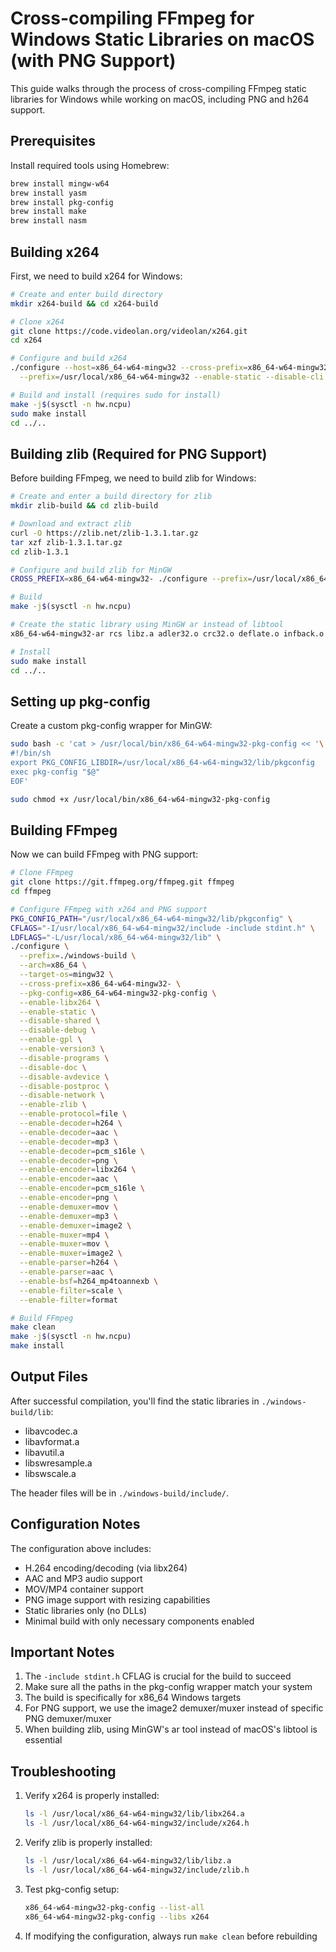 # Cross-compiling FFmpeg for Windows Static Libraries on macOS (with PNG Support)

This guide walks through the process of cross-compiling FFmpeg static libraries for Windows while working on macOS, including PNG and h264 support.

## Prerequisites

Install required tools using Homebrew:

```bash
brew install mingw-w64
brew install yasm
brew install pkg-config
brew install make
brew install nasm
```

## Building x264

First, we need to build x264 for Windows:

```bash
# Create and enter build directory
mkdir x264-build && cd x264-build

# Clone x264
git clone https://code.videolan.org/videolan/x264.git
cd x264

# Configure and build x264
./configure --host=x86_64-w64-mingw32 --cross-prefix=x86_64-w64-mingw32- \
  --prefix=/usr/local/x86_64-w64-mingw32 --enable-static --disable-cli

# Build and install (requires sudo for install)
make -j$(sysctl -n hw.ncpu)
sudo make install
cd ../..
```

## Building zlib (Required for PNG Support)

Before building FFmpeg, we need to build zlib for Windows:

```bash
# Create and enter a build directory for zlib
mkdir zlib-build && cd zlib-build

# Download and extract zlib
curl -O https://zlib.net/zlib-1.3.1.tar.gz
tar xzf zlib-1.3.1.tar.gz
cd zlib-1.3.1

# Configure and build zlib for MinGW
CROSS_PREFIX=x86_64-w64-mingw32- ./configure --prefix=/usr/local/x86_64-w64-mingw32 --static

# Build
make -j$(sysctl -n hw.ncpu)

# Create the static library using MinGW ar instead of libtool
x86_64-w64-mingw32-ar rcs libz.a adler32.o crc32.o deflate.o infback.o inffast.o inflate.o inftrees.o trees.o zutil.o compress.o uncompr.o gzclose.o gzlib.o gzread.o gzwrite.o

# Install
sudo make install
cd ../..
```

## Setting up pkg-config

Create a custom pkg-config wrapper for MinGW:

```bash
sudo bash -c 'cat > /usr/local/bin/x86_64-w64-mingw32-pkg-config << '\''EOF'\''
#!/bin/sh
export PKG_CONFIG_LIBDIR=/usr/local/x86_64-w64-mingw32/lib/pkgconfig
exec pkg-config "$@"
EOF'

sudo chmod +x /usr/local/bin/x86_64-w64-mingw32-pkg-config
```

## Building FFmpeg

Now we can build FFmpeg with PNG support:

```bash
# Clone FFmpeg
git clone https://git.ffmpeg.org/ffmpeg.git ffmpeg
cd ffmpeg

# Configure FFmpeg with x264 and PNG support
PKG_CONFIG_PATH="/usr/local/x86_64-w64-mingw32/lib/pkgconfig" \
CFLAGS="-I/usr/local/x86_64-w64-mingw32/include -include stdint.h" \
LDFLAGS="-L/usr/local/x86_64-w64-mingw32/lib" \
./configure \
  --prefix=./windows-build \
  --arch=x86_64 \
  --target-os=mingw32 \
  --cross-prefix=x86_64-w64-mingw32- \
  --pkg-config=x86_64-w64-mingw32-pkg-config \
  --enable-libx264 \
  --enable-static \
  --disable-shared \
  --disable-debug \
  --enable-gpl \
  --enable-version3 \
  --disable-programs \
  --disable-doc \
  --disable-avdevice \
  --disable-postproc \
  --disable-network \
  --enable-zlib \
  --enable-protocol=file \
  --enable-decoder=h264 \
  --enable-decoder=aac \
  --enable-decoder=mp3 \
  --enable-decoder=pcm_s16le \
  --enable-decoder=png \
  --enable-encoder=libx264 \
  --enable-encoder=aac \
  --enable-encoder=pcm_s16le \
  --enable-encoder=png \
  --enable-demuxer=mov \
  --enable-demuxer=mp3 \
  --enable-demuxer=image2 \
  --enable-muxer=mp4 \
  --enable-muxer=mov \
  --enable-muxer=image2 \
  --enable-parser=h264 \
  --enable-parser=aac \
  --enable-bsf=h264_mp4toannexb \
  --enable-filter=scale \
  --enable-filter=format

# Build FFmpeg
make clean
make -j$(sysctl -n hw.ncpu)
make install
```

## Output Files

After successful compilation, you'll find the static libraries in `./windows-build/lib`:

- libavcodec.a
- libavformat.a
- libavutil.a
- libswresample.a
- libswscale.a

The header files will be in `./windows-build/include/`.

## Configuration Notes

The configuration above includes:
- H.264 encoding/decoding (via libx264)
- AAC and MP3 audio support
- MOV/MP4 container support
- PNG image support with resizing capabilities
- Static libraries only (no DLLs)
- Minimal build with only necessary components enabled

## Important Notes

1. The `-include stdint.h` CFLAG is crucial for the build to succeed
2. Make sure all the paths in the pkg-config wrapper match your system
3. The build is specifically for x86_64 Windows targets
4. For PNG support, we use the image2 demuxer/muxer instead of specific PNG demuxer/muxer
5. When building zlib, using MinGW's ar tool instead of macOS's libtool is essential

## Troubleshooting

1. Verify x264 is properly installed:
   ```bash
   ls -l /usr/local/x86_64-w64-mingw32/lib/libx264.a
   ls -l /usr/local/x86_64-w64-mingw32/include/x264.h
   ```

2. Verify zlib is properly installed:
   ```bash
   ls -l /usr/local/x86_64-w64-mingw32/lib/libz.a
   ls -l /usr/local/x86_64-w64-mingw32/include/zlib.h
   ```

3. Test pkg-config setup:
   ```bash
   x86_64-w64-mingw32-pkg-config --list-all
   x86_64-w64-mingw32-pkg-config --libs x264
   ```

4. If modifying the configuration, always run `make clean` before rebuilding